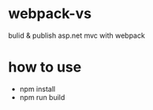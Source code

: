 # webpack-vs
bulid &amp; publish asp.net mvc with webpack 

# how to use
- npm install 
- npm run build
